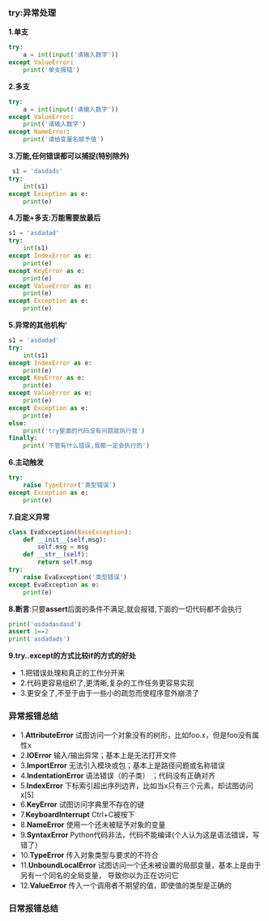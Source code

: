 ### try:异常处理

**1.单支**

```python
try:
	a = int(input('请输入数字'))
except ValueError:
	print('单支报错')
```

**2.多支**

```python
try:
	a = int(input('请输入数字'))
except ValueError:
	print('请输入数字')
except NameError:
	print('请给变量名赋予值')
```

**3.万能,任何错误都可以捕捉(特别除外)**

```python
 s1 = 'dasdads'
try:
	int(s1)
except Exception as e:
	print(e)
```

**4.万能+多支:万能需要放最后**

```python
s1 = 'asdadad'
try:
	int(s1)
except IndexError as e:
	print(e)
except KeyError as e:
	print(e)
except ValueError as e:
	print(e)
except Exception as e:
	print(e)
```

**5.异常的其他机构'**

```python
s1 = 'asdadad'
try:
	int(s1)
except IndexError as e:
	print(e)
except KeyError as e:
	print(e)
except ValueError as e:
	print(e)
except Exception as e:
	print(e)
else:
	print('try里面的代码没有问题就执行我')
finally:
	print('不管有什么错误,我都一定会执行的')
```

**6.主动触发**

```python
try:
	raise TypeError('类型错误')
except Exception as e:
	print(e)
```

**7.自定义异常**

```python
class EvaException(BaseException):
	def __init__(self,msg):
		self.msg = msg
	def __str__(self):
		return self.msg
try:
	raise EvaException('类型错误')
except EvaException as e:
	print(e)
```

**8.断言**:只要**assert**后面的条件不满足,就会报错,下面的一切代码都不会执行 

```python
print('asdadasdasd')
assert 1==2
print('asdadads')
```

**9.try..except的方式比较if的方式的好处** 

- 1.把错误处理和真正的工作分开来
- 2.代码更容易组织了,更清晰,复杂的工作任务更容易实现
- 3.更安全了,不至于由于一些小的疏忽而使程序意外崩溃了

### 异常报错总结

- 1.**AttributeError** 试图访问一个对象没有的树形，比如foo.x，但是foo没有属性x
- 2.**IOError** 输入/输出异常；基本上是无法打开文件
- 3.**ImportError** 无法引入模块或包；基本上是路径问题或名称错误
- 4.**IndentationError** 语法错误（的子类） ；代码没有正确对齐
- 5.**IndexError** 下标索引超出序列边界，比如当x只有三个元素，却试图访问x[5]
- 6.**KeyError** 试图访问字典里不存在的键
- 7.**KeyboardInterrupt** Ctrl+C被按下
- 8.**NameError** 使用一个还未被赋予对象的变量
- 9.**SyntaxError** Python代码非法，代码不能编译(个人认为这是语法错误，写错了）
- 10.**TypeError** 传入对象类型与要求的不符合
- 11.**UnboundLocalError** 试图访问一个还未被设置的局部变量，基本上是由于另有一个同名的全局变量， 导致你以为正在访问它
- 12.**ValueError** 传入一个调用者不期望的值，即使值的类型是正确的

### 日常报错总结

